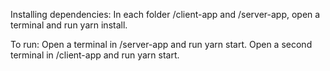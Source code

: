Installing dependencies: In each folder /client-app and /server-app, open a terminal and run yarn install.

To run: Open a terminal in /server-app and run yarn start. Open a second terminal in /client-app and run yarn start.